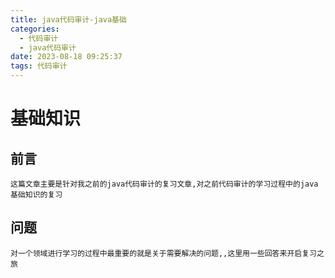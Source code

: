 ```yaml
---
title: java代码审计-java基础
categories:  
  - 代码审计  
  - java代码审计
date: 2023-08-18 09:25:37
tags: 代码审计
---
```


# 基础知识
## 前言
	这篇文章主要是针对我之前的java代码审计的复习文章,对之前代码审计的学习过程中的java基础知识的复习

## 问题
	对一个领域进行学习的过程中最重要的就是关于需要解决的问题,,这里用一些回答来开启复习之旅